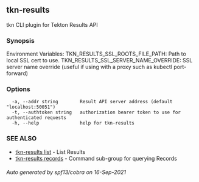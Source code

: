 ## tkn-results

tkn CLI plugin for Tekton Results API

### Synopsis

Environment Variables:
		TKN_RESULTS_SSL_ROOTS_FILE_PATH: Path to local SSL cert to use.
		TKN_RESULTS_SSL_SERVER_NAME_OVERRIDE: SSL server name override (useful if using with a proxy such as kubectl port-forward)

### Options

```
  -a, --addr string        Result API server address (default "localhost:50051")
  -t, --authtoken string   authorization bearer token to use for authenticated requests
  -h, --help               help for tkn-results
```

### SEE ALSO

* [tkn-results list](tkn-results_list.md)	 - List Results
* [tkn-results records](tkn-results_records.md)	 - Command sub-group for querying Records

###### Auto generated by spf13/cobra on 16-Sep-2021
